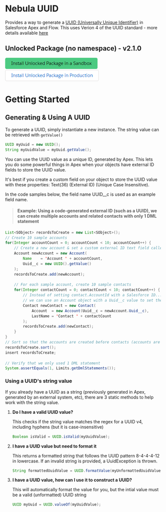 # Nebula UUID

Provides a way to generate a [UUID (Universally Unique Identifier)](https://en.wikipedia.org/wiki/Universally_unique_identifier) in Salesforce Apex and Flow. This uses Verion 4 of the UUID standard - more details available [here](<https://en.wikipedia.org/wiki/Universally_unique_identifier#Version_4_(random)>)

## Unlocked Package (no namespace) - v2.1.0

[![Install Unlocked Package in a Sandbox](./images/btn-install-unlocked-package-sandbox.png)](https://test.salesforce.com/packaging/installPackage.apexp?p0=04t4x000000NYNEAA4)
[![Install Unlocked Package in Production](./images/btn-install-unlocked-package-production.png)](https://login.salesforce.com/packaging/installPackage.apexp?p0=04t4x000000NYNEAA4)

# Getting Started

## Generating & Using A UUID

To generate a UUID, simply instantiate a new instance. The string value can be retrieved with `getValue()`

```java
UUID myUuid = new UUID();
String myUuidValue = myUuid.getValue();
```

You can use the UUID value as a unique ID, generated by Apex. This lets you do some powerful things in Apex when your objects have external ID fields to store the UUID value.

It's best if you create a custom field on your object to store the UUID value with these properties: Text(36) (External ID) (Unique Case Insensitive).

In the code samples below, the field name UUID\_\_c is used as an example field name.

> #### Example: Using a code-generated external ID (such as a UUID), we can create multiple accounts and related contacts with only 1 DML statement

```java
List<SObject> recordsToCreate = new List<SObject>();
// Create 10 sample accounts
for(Integer accountCount = 0; accountCount < 10; accountCount++) {
    // Create a new account & set a custom external ID text field called Uuid__c
    Account newAccount = new Account(
        Name    = 'Account ' + accountCount,
        Uuid__c = new UUID().getValue()
    );
    recordsToCreate.add(newAccount);

    // For each sample account, create 10 sample contacts
    for(Integer contactCount = 0; contactCount < 10; contactCount++) {
        // Instead of setting contact.AccountId with a Salesforce ID...
        // we can use an Account object with a Uuid__c value to set the Contact-Account relationship
        Contact newContact = new Contact(
            Account  = new Account(Uuid__c = newAccount.Uuid__c),
            LastName = 'Contact ' + contactCount
        );
        recordsToCreate.add(newContact);
    }
}
// Sort so that the accounts are created before contacts (accounts are the parent object)
recordsToCreate.sort();
insert recordsToCreate;

// Verify that we only used 1 DML statement
System.assertEquals(1, Limits.getDmlStatements());
```

### Using a UUID's string value

If you already have a UUID as a string (previously generated in Apex, generated by an external system, etc), there are 3 static methods to help work with the string value.

1. **Do I have a valid UUID value?**

   This checks if the string value matches the regex for a UUID v4, including hyphens (but it is case-insensitive)

   ```java
   Boolean isValid = UUID.isValid(myUuidValue);
   ```

2. **I have a UUID value but need to format it**

   This returns a formatted string that follows the UUID pattern 8-4-4-4-12 in lowercase. If an invalid string is provided, a UuidException is thrown.

   ```java
   String formattedUuidValue = UUID.formatValue(myUnformattedUuidValue);
   ```

3. **I have a UUID value, how can I use it to construct a UUID?**

   This will automatically format the value for you, but the intial value must be a valid (unformatted) UUID string

   ```java
   UUID myUuid = UUID.valueOf(myUuidValue);
   ```
